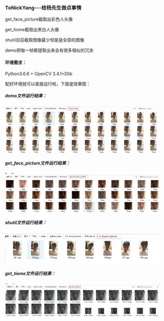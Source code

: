 ### ToNickYang---给杨先生做点事情

get_face_picture截取出彩色人头像

get_tiome截取出黑白人头像

shutil目前截取图像最少但是是全部的图像

demo把每一帧都提取出来会有很多相似的冗余



#### 环境需求：

Python3.6.6 + OpenCV 3.4.1+Dlib

配好环境就可以直接运行啦，下面是效果图：

##### demo文件运行结果：

![](.\img\1.png)

##### get_face_picture文件运行结果：

![](.\img\2.png)

 ##### shutil文件运行结果：

![](.\img\3.jpg)

 ##### get_tiome文件运行结果：

![](.\img\4.jpg)

